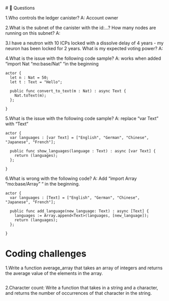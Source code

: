  #<a id="questions"> 🙋 Questions </a>

1.Who controls the ledger canister?
A: Account owner

2.What is the subnet of the canister with the id:…? How many nodes are running on this subnet?
A:

3.I have a neutron with 10 ICPs locked with a dissolve delay of 4 years - my neuron has been locked for 2 years. What is my expected voting power?
A: 

4.What is the issue with the following code sample? 
A:  works when added “import Nat “mo:base/Nat” “in the beginning
```
actor {
  let n : Nat = 50;
  let t : Text = "Hello";

  public func convert_to_text(m : Nat) : async Text {
    Nat.toText(m);
  };
 
}
```
5.What is the issue with the following code sample? 
A: replace “var Text” with “Text”
```
actor {
  var languages : [var Text] = ["English", "German", "Chinese", "Japanese", "French"];

  public func show_languages(language : Text) : async [var Text] {
    return (languages);
  };
 
}
```
6.What is wrong with the following code?
A: Add “import Array “mo:base/Array” “ in the beginning.
```
actor {
  var languages : [Text] = ["English", "German", "Chinese", "Japanese", "French"];

  public func add_language(new_language: Text) : async [Text] {
    languages := Array.append<Text>(languages, [new_language]);
    return (languages);
  };
 
}
```

# <a id="coding-challenges"> Coding challenges </a>

1.Write a function average_array that takes an array of integers and returns the average value of the elements in the array.
```

```
2.Character count: Write a function that takes in a string and a character, and returns the number of occurrences of that character in the string.
```

``` 
